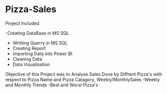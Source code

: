# Pizza-Sales
Project Included
 
 -Creating DataBase in MS SQL 
 - Writting Querry in MS SQL
 - Creating Report
 - Importing Data into Power BI
 - Cleaning Data
 - Data Visualisation

Objective of this Project was to Analyse Sales Done by Diffrent Pizza's with respect to Pizza Name and Pizza Catagory, Weekly/MonthlySales
-Weekly and Monthly Trends 
-Best and Worst Pizza's 

